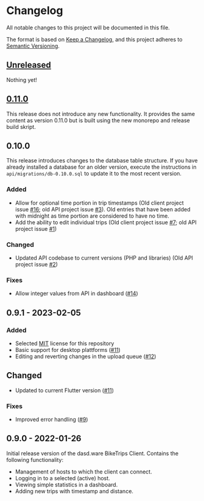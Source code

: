 # Changelog

All notable changes to this project will be documented in this file.

The format is based on [Keep a Changelog](https://keepachangelog.com/en/1.0.0/),
and this project adheres to [Semantic Versioning](https://semver.org/spec/v2.0.0.html).

## [Unreleased]

Nothing yet!

## [0.11.0]

This release does not introduce any new functionality. It provides the same content as version 0.11.0 but is built using the new monorepo and release build skript.

## 0.10.0

This release introduces changes to the database table structure. If you have already installed a database for an older version, execute the instructions in `api/migrations/db-0.10.0.sql` to update it to the most recent version.

### Added

- Allow for optional time portion in trip timestamps (Old client project issue [#16](https://github.com/dasdware/dw_bike_trips_client/issues/16); old API project issue [#3](https://github.com/dasdware/dw-bike-trips-api/issues/3)). Old entries that have been added with midnight as time portion are considered to have no time.
- Add the ability to edit individual trips (Old client project issue [#7](https://github.com/dasdware/dw_bike_trips_client/issues/7); old API project issue [#1](https://github.com/dasdware/dw-bike-trips-api/issues/1))

### Changed

- Updated API codebase to current versions (PHP and libraries) (Old API project issue [#2](https://github.com/dasdware/dw-bike-trips-api/issues/2))

### Fixes

- Allow integer values from API in dashboard ([#14](https://github.com/dasdware/dw_bike_trips_client/issues/14))

## 0.9.1 - 2023-02-05

### Added

- Selected [MIT](https://spdx.org/licenses/MIT.html) license for this repository
- Basic support for desktop plattforms ([#11](https://github.com/dasdware/dw_bike_trips_client/issues/11))
- Editing and reverting changes in the upload queue ([#12](https://github.com/dasdware/dw_bike_trips_client/issues/12))

## Changed

- Updated to current Flutter version ([#11](https://github.com/dasdware/dw_bike_trips_client/issues/11))

### Fixes

- Improved error handling ([#9](https://github.com/dasdware/dw_bike_trips_client/issues/9))

## 0.9.0 - 2022-01-26

Initial release version of the dasd.ware BikeTrips Client. Contains the following functionality:

- Management of hosts to which the client can connect.
- Logging in to a selected (active) host.
- Viewing simple statistics in a dashboard.
- Adding new trips with timestamp and distance.

[unreleased]: https://github.com/dasdware/dw-bike-trips/compare/v0.11.0...HEAD
[0.11.0]: https://github.com/dasdware/dw-bike-trips/releases/tag/v0.11.0
